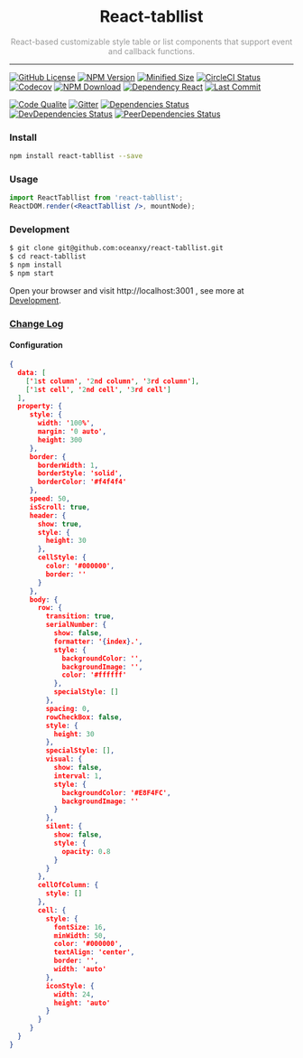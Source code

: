 <h1 align="center">React-tabllist</h1>
<div align="center" style="color: #999999">React-based customizable style table or list components that support event and callback functions.</div>

---

[![GitHub License](https://img.shields.io/github/license/oceanxy/react-tabllist.svg)](https://github.com/oceanxy/react-tabllist/blob/master/LICENSE)
[![NPM Version](https://img.shields.io/npm/v/react-tabllist.svg)](https://www.npmjs.com/package/react-tabllist)
[![Minified Size](https://img.shields.io/bundlephobia/min/react-tabllist.svg)](https://bundlephobia.com/result?p=react-tabllist)
[![CircleCI Status](https://img.shields.io/circleci/project/github/oceanxy/react-tabllist/master.svg)](https://circleci.com/gh/oceanxy/react-tabllist)
[![Codecov](https://img.shields.io/codecov/c/github/oceanxy/react-tabllist/master.svg)](https://codecov.io/gh/oceanxy/react-tabllist)
[![NPM Download](https://img.shields.io/npm/dw/react-tabllist.svg)](https://www.npmjs.com/package/react-tabllist)
[![Dependency React](https://img.shields.io/npm/dependency-version/react-tabllist/peer/react.svg)]()
[![Last Commit](https://img.shields.io/github/last-commit/oceanxy/react-tabllist.svg)](https://github.com/oceanxy/react-tabllist)

[![Code Qualite](https://img.shields.io/lgtm/grade/javascript/g/oceanxy/react-tabllist.svg)](https://lgtm.com/projects/g/oceanxy/react-tabllist/context:javascript)
[![Gitter](https://img.shields.io/gitter/room/oceanxy/react-tabllist.svg)](https://gitter.im/react-tabllist/community?utm_source=share-link&utm_medium=link&utm_campaign=share-link)
[![Dependencies Status](https://david-dm.org/oceanxy/react-tabllist/status.svg)](https://david-dm.org/oceanxy/react-tabllist)
[![DevDependencies Status](https://david-dm.org/oceanxy/react-tabllist/dev-status.svg)](https://david-dm.org/oceanxy/react-tabllist?type=dev)
[![PeerDependencies Status](https://david-dm.org/oceanxy/react-tabllist/peer-status.svg)](https://david-dm.org/oceanxy/react-tabllist?type=peer)

### Install

```bash
npm install react-tabllist --save
```

### Usage

```jsx harmony
import ReactTabllist from 'react-tabllist';
ReactDOM.render(<ReactTabllist />, mountNode);
```

### Development

```bash
$ git clone git@github.com:oceanxy/react-tabllist.git
$ cd react-tabllist
$ npm install
$ npm start
```

Open your browser and visit http://localhost:3001 , see more at [Development]().

### [Change Log](./CHANGELOG.md)


#### Configuration

```json
{
  data: [
    ['1st column', '2nd column', '3rd column'],
    ['1st cell', '2nd cell', '3rd cell']
  ],
  property: {
     style: {
       width: '100%',
       margin: '0 auto',
       height: 300
     },
     border: {
       borderWidth: 1,
       borderStyle: 'solid',
       borderColor: '#f4f4f4'
     },
     speed: 50,
     isScroll: true,
     header: {
       show: true,
       style: {
         height: 30
       },
       cellStyle: {
         color: '#000000',
         border: ''
       }
     },
     body: {
       row: {
         transition: true,
         serialNumber: {
           show: false,
           formatter: '{index}.',
           style: {
             backgroundColor: '',
             backgroundImage: '',
             color: '#ffffff'
           },
           specialStyle: []
         },
         spacing: 0,
         rowCheckBox: false,
         style: {
           height: 30
         },
         specialStyle: [],
         visual: {
           show: false,
           interval: 1,
           style: {
             backgroundColor: '#E8F4FC',
             backgroundImage: ''
           }
         },
         silent: {
           show: false,
           style: {
             opacity: 0.8
           }
         }
       },
       cellOfColumn: {
         style: []
       },
       cell: {
         style: {
           fontSize: 16,
           minWidth: 50,
           color: '#000000',
           textAlign: 'center',
           border: '',
           width: 'auto'
         },
         iconStyle: {
           width: 24,
           height: 'auto'
         }
       }
     }
  }
}
```
